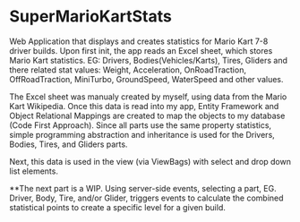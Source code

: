 # SuperMarioKartStats
Web Application that displays and creates statistics for Mario Kart 7-8 driver builds.
Upon first init, the app reads an Excel sheet, which stores Mario Kart statistics. 
EG: Drivers, Bodies(Vehicles/Karts), Tires, Gliders and there related stat values:
Weight, Acceleration, OnRoadTraction, OffRoadTraction, MiniTurbo, GroundSpeed, WaterSpeed and other values.

The Excel sheet was manualy created by myself, using data from the Mario Kart Wikipedia.
Once this data is read into my app, Entity Framework and Object Relational Mappings are created to map the objects to my database (Code First Approach).
Since all parts use the same property statistics, simple programming abstraction and inheritance is used for the Drivers, Bodies, Tires, and Gliders parts.

Next, this data is used in the view (via ViewBags) with select and drop down list elements.

**The next part is a WIP.
Using server-side events, selecting a part, EG. Driver, Body, Tire, and/or Glider, triggers events to calculate the combined statistical points to create a specific level for a given build.

